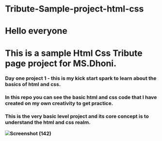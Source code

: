 # Tribute-Sample-project-html-css
 <h1> Hello everyone
<h1>This is a sample Html Css Tribute page project  for MS.Dhoni.
<h3>Day one project 1 - this is my kick start spark to learn about the basics of html and css. 
<h3> In this repo you can see the basic html and css code that I have created on my own creativity to get practice.
<h3> This is the very basic level project and its core concept is to understand the html and css realm.

![Screenshot (142)](https://github.com/Kamalesh-Vijayakumar/Tribute-Sample-project-html-css/assets/136876149/443d6978-2ae4-4620-b86f-156777986483)


